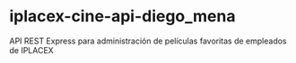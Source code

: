 # iplacex-cine-api-diego_mena
 API REST Express para administración de películas favoritas de empleados de IPLACEX
